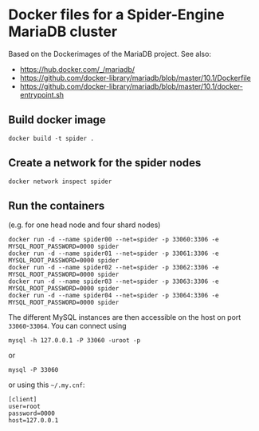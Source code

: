 Docker files for a Spider-Engine MariaDB cluster
================================================

Based on the Dockerimages of the MariaDB project. See also:

* https://hub.docker.com/_/mariadb/
* https://github.com/docker-library/mariadb/blob/master/10.1/Dockerfile
* https://github.com/docker-library/mariadb/blob/master/10.1/docker-entrypoint.sh

Build docker image
------------------

```
docker build -t spider .
```

Create a network for the spider nodes
-------------------------------------

```
docker network inspect spider
```

Run the containers
------------------

(e.g. for one head node and four shard nodes)

```
docker run -d --name spider00 --net=spider -p 33060:3306 -e MYSQL_ROOT_PASSWORD=0000 spider
docker run -d --name spider01 --net=spider -p 33061:3306 -e MYSQL_ROOT_PASSWORD=0000 spider
docker run -d --name spider02 --net=spider -p 33062:3306 -e MYSQL_ROOT_PASSWORD=0000 spider
docker run -d --name spider03 --net=spider -p 33063:3306 -e MYSQL_ROOT_PASSWORD=0000 spider
docker run -d --name spider04 --net=spider -p 33064:3306 -e MYSQL_ROOT_PASSWORD=0000 spider
```

The different MySQL instances are then accessible on the host on port `33060`-`33064`. You can connect using

```
mysql -h 127.0.0.1 -P 33060 -uroot -p
```

or

```
mysql -P 33060
```

or using this `~/.my.cnf`:

```
[client]
user=root
password=0000
host=127.0.0.1
```
